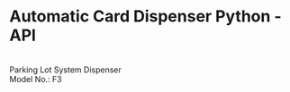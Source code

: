 <H1>Automatic Card Dispenser Python - API</H1><br>
Parking Lot System Dispenser<br>
Model No.: F3 <br>
